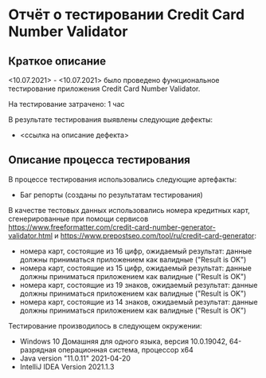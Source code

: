 # Отчёт о тестировании Credit Card Number Validator

## Краткое описание

<10.07.2021> - <10.07.2021> было проведено функциональное тестирование приложения Credit Card Number Validator.

На тестирование затрачено: 1 час

В результате тестирования выявлены следующие дефекты:
* <ссылка на описание дефекта>


## Описание процесса тестирования

В процессе тестирования использовались следующие артефакты:
* Баг репорты (созданы по результатам тестирования)


В качестве тестовых данных использовались номера кредитных карт, сгенерированные при помощи сервисов https://www.freeformatter.com/credit-card-number-generator-validator.html и https://www.prepostseo.com/tool/ru/credit-card-generator:
* номера карт, состоящие из 16 цифр, ожидаемый результат: данные должны приниматься приложением как валидные ("Result is OK")
* номера карт, состоящие из 15 цифр, ожидаемый результат: данные должны приниматься приложением как валидные ("Result is OK")
* номера карт, состоящие из 19 знаков, ожидаемый результат: данные должны приниматься приложением как валидные ("Result is OK")
* номера карт, состоящие из 14 знаков, ожидаемый результат: данные должны приниматься приложением как валидные ("Result is OK")

Тестирование производилось в следующем окружении:
* Windows 10 Домашняя для одного языка, версия 10.0.19042, 64-разрядная операционная система, процессор x64
* Java  version "11.0.11" 2021-04-20
* IntelliJ IDEA Version 2021.1.3